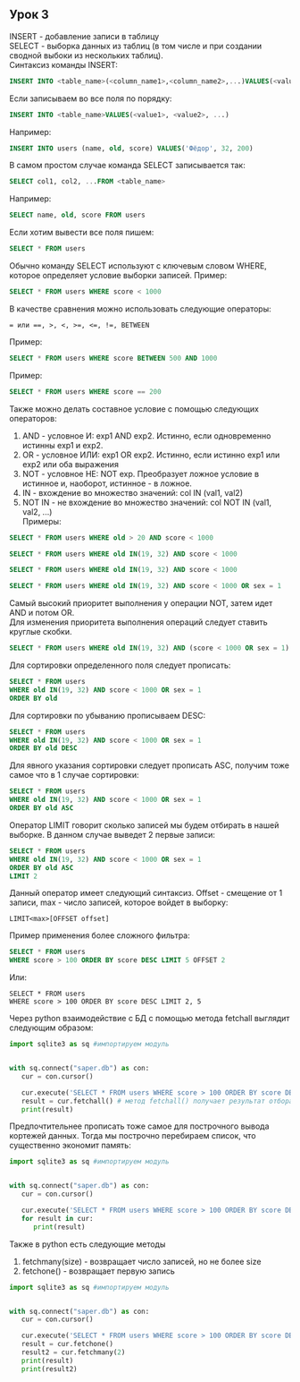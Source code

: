 ## Урок 3


INSERT - добавление записи в таблицу  
SELECT - выборка данных из таблиц (в том числе и при создании сводной выбоки из нескольких таблиц).  
Синтаксиз команды INSERT:  
```SQL
INSERT INTO <table_name>(<column_name1>,<column_name2>,...)VALUES(<value1>, <value2>, ...)
```  

Если записываем во все поля по порядку:  
```SQL
INSERT INTO <table_name>VALUES(<value1>, <value2>, ...)
```  

Например:  
```SQL
INSERT INTO users (name, old, score) VALUES('Фёдор', 32, 200)  
```

В самом простом случае команда SELECT записывается так:
```SQL
SELECT col1, col2, ...FROM <table_name>
```  

Например:  
```SQL
SELECT name, old, score FROM users
```  

Если хотим вывести все поля пишем:  
```SQL
SELECT * FROM users
```  

Обычно команду SELECT используют с ключевым словом WHERE, которое определяет условие выборки записей. Пример:
```SQL
SELECT * FROM users WHERE score < 1000
```  

В качестве сравнения можно использовать следующие операторы:
```
= или ==, >, <, >=, <=, !=, BETWEEN
```  

Пример: 
```SQL
SELECT * FROM users WHERE score BETWEEN 500 AND 1000
```

Пример:
```SQL
SELECT * FROM users WHERE score == 200
```  

Также можно делать составное условие с помощью следующих операторов:  
1. AND - условное И: exp1 AND exp2. Истинно, если одновременно истинны exp1 и exp2.  
2. OR - условное ИЛИ: exp1 OR exp2. Истинно, если истинно exp1 или exp2 или оба выражения  
3. NOT - условное НЕ: NOT exp. Преобразует ложное условие в истинное и, наоборот, истинное - в ложное.  
4. IN - вхождение во множество значений: col IN (val1, val2)
5. NOT IN - не вхождение во множество значений: col NOT IN (val1, val2, ...)  
Примеры:  
```SQL
SELECT * FROM users WHERE old > 20 AND score < 1000
```  

```SQL
SELECT * FROM users WHERE old IN(19, 32) AND score < 1000
```  

```SQL
SELECT * FROM users WHERE old IN(19, 32) AND score < 1000
```  

```SQL
SELECT * FROM users WHERE old IN(19, 32) AND score < 1000 OR sex = 1
```  

Самый высокий приоритет выполнения у операции NOT, затем идет AND и потом OR.  
Для изменения приоритета выполнения операций следует ставить круглые скобки.  
```SQL
SELECT * FROM users WHERE old IN(19, 32) AND (score < 1000 OR sex = 1)
```  

Для сортировки определенного поля следует прописать:
```SQL
SELECT * FROM users
WHERE old IN(19, 32) AND score < 1000 OR sex = 1
ORDER BY old
```  

Для сортировки по убыванию прописываем DESC:  
```SQL
SELECT * FROM users
WHERE old IN(19, 32) AND score < 1000 OR sex = 1
ORDER BY old DESC
```  

Для явного указания сортировки следует прописать ASC, получим тоже самое что в 1 случае сортировки:  
```SQL
SELECT * FROM users
WHERE old IN(19, 32) AND score < 1000 OR sex = 1
ORDER BY old ASC
```  

Оператор LIMIT говорит сколько записей мы будем отбирать в нашей выборке. В данном случае выведет 2 первые записи:
```SQL
SELECT * FROM users
WHERE old IN(19, 32) AND score < 1000 OR sex = 1
ORDER BY old ASC
LIMIT 2
```  

Данный оператор имеет следующий синтаксиз. Offset - смещение от 1 записи, max - число записей, которое войдет в выборку:
```
LIMIT<max>[OFFSET offset]
```  

Пример применения более сложного фильтра:  
```SQL
SELECT * FROM users
WHERE score > 100 ORDER BY score DESC LIMIT 5 OFFSET 2 
```  

Или:  

```  
SELECT * FROM users
WHERE score > 100 ORDER BY score DESC LIMIT 2, 5
```  

Через python взаимодействие с БД c помощью метода fetchall выглядит следующим образом:  
```python
import sqlite3 as sq #импортируем модуль


with sq.connect("saper.db") as con:
   cur = con.cursor()

   cur.execute('SELECT * FROM users WHERE score > 100 ORDER BY score DESC LIMIT 5')
   result = cur.fetchall() # метод fetchall() получает результат отбора SQL запроса
   print(result)
```  

Предпочтительнее прописать тоже самое для построчного вывода кортежей данных. Тогда мы построчно перебираем список, что существенно экономит память:  
```python
import sqlite3 as sq #импортируем модуль


with sq.connect("saper.db") as con:
   cur = con.cursor()

   cur.execute('SELECT * FROM users WHERE score > 100 ORDER BY score DESC LIMIT 5')
   for result in cur:
      print(result)
```  

Также в python есть следующие методы  
1. fetchmany(size) - возвращает число записей, но не более size  
2. fetchone() - возвращает первую запись  

```python
import sqlite3 as sq #импортируем модуль


with sq.connect("saper.db") as con:
   cur = con.cursor()

   cur.execute('SELECT * FROM users WHERE score > 100 ORDER BY score DESC LIMIT 5')
   result = cur.fetchone()
   result2 = cur.fetchmany(2)
   print(result)
   print(result2)
```